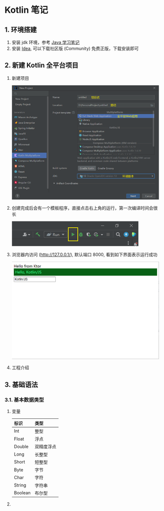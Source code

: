 # Kotlin 笔记

## 1. 环境搭建

1. 安装 jdk 环境，参考 [Java 学习笔记](Java%E5%AD%A6%E4%B9%A0%E7%AC%94%E8%AE%B0.md)
2. 安装 [Idea](https://www.jetbrains.com/zh-cn/idea/download/#section=windows), 可以下载社区版 (Community) 免费正版，下载安装即可

## 2. 新建 Kotlin 全平台项目

1. 新建项目

    ![图 1](../images/2022-06-09_82.png)  

2. 创建完成后会有一个模板程序，直接点击右上角的运行，第一次编译时间会很长

    ![图 2](../images/2022-06-09_0.png)  

3. 浏览器内访问 (<http://127.0.0.1/>), 默认端口 8000, 看到如下界面表示运行成功

    ![图 3](../images/2022-06-09_28.png)  

4. 工程介绍

## 3. 基础语法

### 3.1. 基本数据类型

1. 变量

    | 标识    | 类型       |
    | ------- | ---------- |
    | Int     | 整型       |
    | Float   | 浮点       |
    | Double  | 双精度浮点 |
    | Long    | 长整型     |
    | Short   | 短整型     |
    | Byte    | 字节       |
    | Char    | 字符       |
    | String  | 字符串     |
    | Boolean | 布尔型     |

2. 

